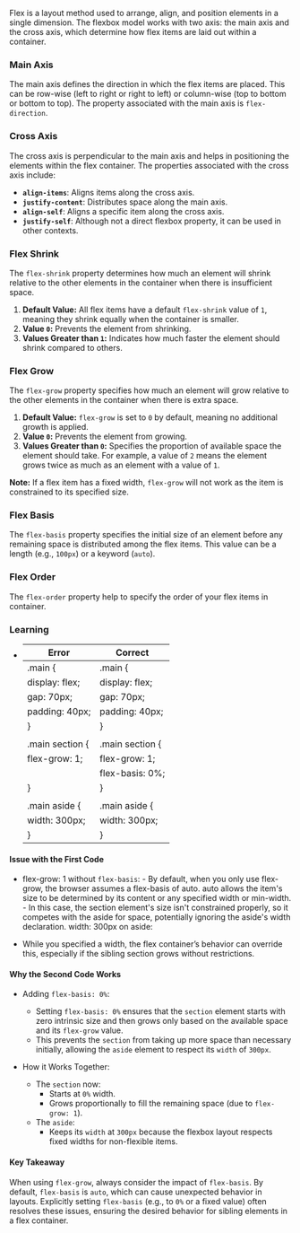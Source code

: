 Flex is a layout method used to arrange, align, and position elements in a single dimension. The flexbox model works with two axis: the main axis and the cross axis, which determine how flex items are laid out within a container.

### Main Axis

The main axis defines the direction in which the flex items are placed. This can be row-wise (left to right or right to left) or column-wise (top to bottom or bottom to top). The property associated with the main axis is `flex-direction`.

### Cross Axis

The cross axis is perpendicular to the main axis and helps in positioning the elements within the flex container. The properties associated with the cross axis include:

- **`align-items`**: Aligns items along the cross axis.
- **`justify-content`**: Distributes space along the main axis.
- **`align-self`**: Aligns a specific item along the cross axis.
- **`justify-self`**: Although not a direct flexbox property, it can be used in other contexts.

### Flex Shrink

The `flex-shrink` property determines how much an element will shrink relative to the other elements in the container when there is insufficient space.

1. **Default Value:** All flex items have a default `flex-shrink` value of `1`, meaning they shrink equally when the container is smaller.
2. **Value `0`:** Prevents the element from shrinking.
3. **Values Greater than `1`:** Indicates how much faster the element should shrink compared to others.

### Flex Grow

The `flex-grow` property specifies how much an element will grow relative to the other elements in the container when there is extra space.

1. **Default Value:** `flex-grow` is set to `0` by default, meaning no additional growth is applied.
2. **Value `0`:** Prevents the element from growing.
3. **Values Greater than `0`:** Specifies the proportion of available space the element should take. For example, a value of `2` means the element grows twice as much as an element with a value of `1`.

**Note:** If a flex item has a fixed width, `flex-grow` will not work as the item is constrained to its specified size.

### Flex Basis

The `flex-basis` property specifies the initial size of an element before any remaining space is distributed among the flex items. This value can be a length (e.g., `100px`) or a keyword (`auto`).

### Flex Order

The `flex-order` property help to specify the order of your flex items in container.

### Learning

- | Error           | Correct         |
  | --------------- | --------------- |
  | .main {         | .main {         |
  | display: flex;  | display: flex;  |
  | gap: 70px;      | gap: 70px;      |
  | padding: 40px;  | padding: 40px;  |
  | }               | }               |
  |                 |                 |
  | .main section { | .main section { |
  | flex-grow: 1;   | flex-grow: 1;   |
  |                 | flex-basis: 0%; |
  | }               | }               |
  |                 |                 |
  | .main aside {   | .main aside {   |
  | width: 300px;   | width: 300px;   |
  | }               | }               |

#### Issue with the First Code

- flex-grow: 1 without `flex-basis`: - By default, when you only use flex-grow, the browser assumes a flex-basis of auto.
  auto allows the item's size to be determined by its content or any specified width or min-width. - In this case, the section element's size isn't constrained properly, so it competes with the aside for space, potentially ignoring the aside's width declaration.
  width: 300px on aside:

- While you specified a width, the flex container’s behavior can override this, especially if the sibling section grows without restrictions.

#### Why the Second Code Works

- Adding `flex-basis: 0%`:

  - Setting `flex-basis: 0%` ensures that the `section` element starts with zero intrinsic size and then grows only based on the available space and its `flex-grow` value.
  - This prevents the `section` from taking up more space than necessary initially, allowing the `aside` element to respect its `width` of `300px`.

- How it Works Together:
  - The `section` now:
    - Starts at `0%` width.
    - Grows proportionally to fill the remaining space (due to `flex-grow: 1`).
  - The `aside`:
    - Keeps its `width` at `300px` because the flexbox layout respects fixed widths for non-flexible items.

#### Key Takeaway

When using `flex-grow`, always consider the impact of `flex-basis`. By default, `flex-basis` is `auto`, which can cause unexpected behavior in layouts. Explicitly setting `flex-basis` (e.g., to `0%` or a fixed value) often resolves these issues, ensuring the desired behavior for sibling elements in a flex container.
